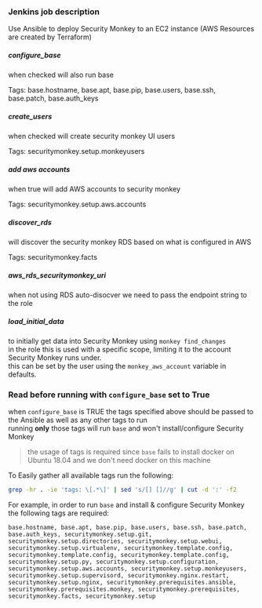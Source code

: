 ### Jenkins job description
Use Ansible to deploy Security Monkey to an EC2 instance (AWS Resources are created by Terraform)

##### configure_base  
when checked will also run base

Tags: base.hostname, base.apt, base.pip, base.users, base.ssh, base.patch, base.auth_keys

##### create_users
when checked will create security monkey UI users

Tags: securitymonkey.setup.monkeyusers

##### add aws accounts
when true will add AWS accounts to security monkey

Tags: securitymonkey.setup.aws.accounts

##### discover_rds
will discover the security monkey RDS based on what is configured in AWS

Tags: securitymonkey.facts

##### aws_rds_securitymonkey_uri
when not using RDS auto-disocver we need to pass the endpoint string to the role

##### load_initial_data
to initially get data into Security Monkey using `monkey find_changes`  
in the role this is used with a specific scope, limiting it to the account Security Monkey runs under.  
this can be set by the user using the `monkey_aws_account` variable in defaults.  

### Read before running with `configure_base` set to True
when `configure_base` is TRUE the tags specified above should be passed to the Ansible as well as any other tags to run  
running **only** those tags will run `base` and won't install/configure Security Monkey

>the usage of tags is required since `base` fails to install docker on Ubuntu 18.04 and we don't need docker on this machine


To Easily gather all available tags run the following:
```bash
grep -hr . -ie 'tags: \[.*\]' | sed 's/[] []//g' | cut -d ':' -f2
```

For example, in order to run `base` and install & configure Security Monkey the following tags are required:
```
base.hostname, base.apt, base.pip, base.users, base.ssh, base.patch, base.auth_keys, securitymonkey.setup.git, securitymonkey.setup.directories, securitymonkey.setup.webui, securitymonkey.setup.virtualenv, securitymonkey.template.config, securitymonkey.template.config, securitymonkey.template.config, securitymonkey.setup.py, securitymonkey.setup.configuration, securitymonkey.setup.aws.accounts, securitymonkey.setup.monkeyusers, securitymonkey.setup.supervisord, securitymonkey.nginx.restart, securitymonkey.setup.nginx, securitymonkey.prerequisites.ansible, securitymonkey.prerequisites.monkey, securitymonkey.prerequisites, securitymonkey.facts, securitymonkey.setup
```
